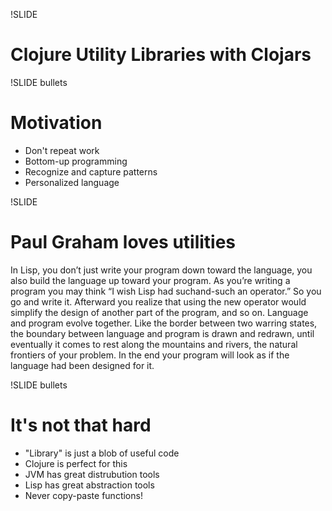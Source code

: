 !SLIDE
# Clojure Utility Libraries with Clojars #

!SLIDE bullets
# Motivation

* Don't repeat work
* Bottom-up programming
* Recognize and capture patterns
* Personalized language

!SLIDE
# Paul Graham loves utilities

In Lisp, you don’t just write your program down toward the language, you also
build the language up toward your program. As you’re writing a program you may
think “I wish Lisp had suchand-such an operator.” So you go and write
it. Afterward you realize that using the new operator would simplify the design
of another part of the program, and so on. Language and program evolve
together. Like the border between two warring states, the boundary between
language and program is drawn and redrawn, until eventually it comes to rest
along the mountains and rivers, the natural frontiers of your problem. In the
end your program will look as if the language had been designed for it.

!SLIDE bullets
# It's not that hard

* "Library" is just a blob of useful code
* Clojure is perfect for this
* JVM has great distrubution tools
* Lisp has great abstraction tools
* Never copy-paste functions!
